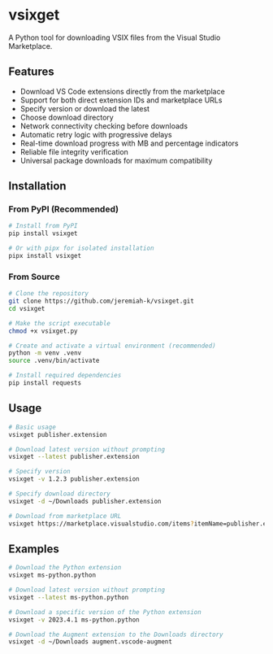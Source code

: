 # vsixget

A Python tool for downloading VSIX files from the Visual Studio Marketplace.

## Features

- Download VS Code extensions directly from the marketplace
- Support for both direct extension IDs and marketplace URLs
- Specify version or download the latest
- Choose download directory
- Network connectivity checking before downloads
- Automatic retry logic with progressive delays
- Real-time download progress with MB and percentage indicators
- Reliable file integrity verification
- Universal package downloads for maximum compatibility

## Installation

### From PyPI (Recommended)

```bash
# Install from PyPI
pip install vsixget

# Or with pipx for isolated installation
pipx install vsixget
```

### From Source

```bash
# Clone the repository
git clone https://github.com/jeremiah-k/vsixget.git
cd vsixget

# Make the script executable
chmod +x vsixget.py

# Create and activate a virtual environment (recommended)
python -m venv .venv
source .venv/bin/activate

# Install required dependencies
pip install requests
```

## Usage

```bash
# Basic usage
vsixget publisher.extension

# Download latest version without prompting
vsixget --latest publisher.extension

# Specify version
vsixget -v 1.2.3 publisher.extension

# Specify download directory
vsixget -d ~/Downloads publisher.extension

# Download from marketplace URL
vsixget https://marketplace.visualstudio.com/items?itemName=publisher.extension
```

## Examples

```bash
# Download the Python extension
vsixget ms-python.python

# Download latest version without prompting
vsixget --latest ms-python.python

# Download a specific version of the Python extension
vsixget -v 2023.4.1 ms-python.python

# Download the Augment extension to the Downloads directory
vsixget -d ~/Downloads augment.vscode-augment
```
